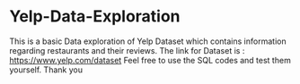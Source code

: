 # Yelp-Data-Exploration
This is a basic Data exploration of Yelp Dataset which contains information regarding restaurants and their reviews.
The link for Dataset is : https://www.yelp.com/dataset
Feel free to use the SQL codes and test them yourself.
Thank you
